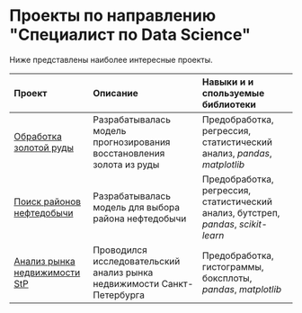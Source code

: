 # Проекты по направлению "Специалист по Data Science"
Ниже представлены наиболее интересные проекты.

| Проект | Описание | Навыки и и спользуемые библиотеки | 
| :---------------------- | :---------------------- | :---------------------- |
| [Обработка золотой руды](aurum) | Разрабатывалась модель прогнозирования восстановления золота из руды| Предобработка, регрессия, статистический анализ, *pandas*, *matplotlib* |
| [Поиск районов нефтедобычи](oil) | Разрабатывалась модель для выбора района нефтедобычи| Предобработка, регрессия, статистический анализ, бутстреп, *pandas*, *scikit-learn*|
| [Анализ рынка недвижимости StP](flats) | Проводился исследовательский анализ рынка недвижимости Санкт-Петербурга| Предобработка, гистограммы, боксплоты, *pandas*, *matplotlib* |
